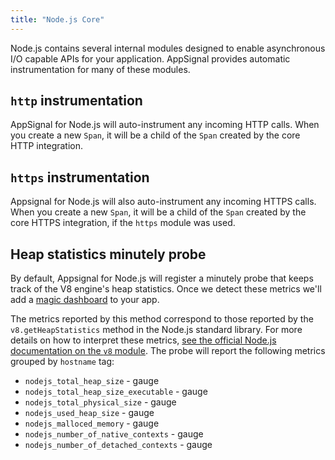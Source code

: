 ```yaml
---
title: "Node.js Core"
---
```


Node.js contains several internal modules designed to enable asynchronous I/O capable APIs for your application. AppSignal provides automatic instrumentation for many of these modules.

## `http` instrumentation

AppSignal for Node.js will auto-instrument any incoming HTTP calls. When you create a new `Span`, it will be a child of the `Span` created by the core HTTP integration.

## `https` instrumentation

Appsignal for Node.js will also auto-instrument any incoming HTTPS calls. When you create a new `Span`, it will be a child of the `Span` created by the core HTTPS integration, if the `https` module was used.

## Heap statistics minutely probe

By default, Appsignal for Node.js will register a minutely probe that keeps track of the V8 engine's heap statistics. Once we detect these metrics we'll add a [magic dashboard](https://blog.appsignal.com/2019/03/27/magic-dashboards.html) to your app.

The metrics reported by this method correspond to those reported by the `v8.getHeapStatistics` method in the Node.js standard library. For more details on how to interpret these metrics, [see the official Node.js documentation on the `v8` module](https://nodejs.org/api/v8.html#v8getheapstatistics). The probe will report the following metrics grouped by `hostname` tag:

- `nodejs_total_heap_size` - gauge
- `nodejs_total_heap_size_executable` - gauge
- `nodejs_total_physical_size` - gauge
- `nodejs_used_heap_size` - gauge
- `nodejs_malloced_memory` - gauge
- `nodejs_number_of_native_contexts` - gauge
- `nodejs_number_of_detached_contexts` - gauge
